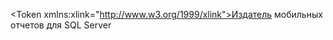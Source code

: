 \<Token xmlns:xlink="http://www.w3.org/1999/xlink">Издатель мобильных отчетов для SQL Server</Token>